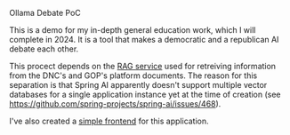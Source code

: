 Ollama Debate PoC

This is a demo for my in-depth general education work, which I will complete in 2024. It is a tool that makes a democratic and a republican AI debate each other.

This procect depends on the [RAG service](https://github.com/jzelAdmin2006/ollama-debate-PoC-rag) used for retreiving information from the DNC's and GOP's platform documents. The reason for this separation is that Spring AI apparently doesn't support multiple vector databases for a single application instance yet at the time of creation (see https://github.com/spring-projects/spring-ai/issues/468).

I've also created a [simple frontend](https://github.com/jzelAdmin2006/ollama-debate-PoC-frontend) for this application.
